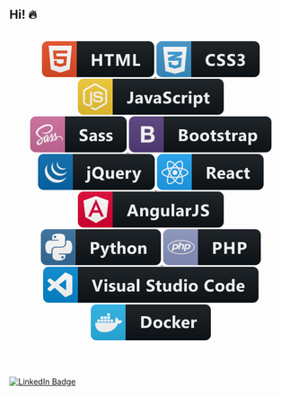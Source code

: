 ## Hi</a>! 🔥
<br>
<div align="center">
  
  <a href="#">
    <img src="https://raw.githubusercontent.com/MikeCodesDotNET/ColoredBadges/4a38660afb7be89a6032218589b4454a1285c7f8/svg/dev/languages/html.svg" alt="HTML5 Badge" style="vertical-align:top margin:6px 4px">
  </a>
    <a href="#">
    <img src="https://raw.githubusercontent.com/MikeCodesDotNET/ColoredBadges/4a38660afb7be89a6032218589b4454a1285c7f8/svg/dev/languages/css3.svg" alt="CSS3 Badge" style="vertical-align:top margin:6px 4px">
  </a>  
  <a href="#">
    <img src="https://raw.githubusercontent.com/MikeCodesDotNET/ColoredBadges/4a38660afb7be89a6032218589b4454a1285c7f8/svg/dev/languages/js.svg" alt="JavaScript Badge" style="vertical-align:top margin:6px 4px">
  </a><br>
    <a href="#">
    <img src="https://raw.githubusercontent.com/MikeCodesDotNET/ColoredBadges/4a38660afb7be89a6032218589b4454a1285c7f8/svg/dev/languages/sass.svg" alt="SASS Badge" style="vertical-align:top margin:6px 4px">
  </a>  
  <a href="#">
    <img src="https://raw.githubusercontent.com/MikeCodesDotNET/ColoredBadges/4a38660afb7be89a6032218589b4454a1285c7f8/svg/dev/frameworks/bootstrap.svg" alt="Bootstrap Badge" style="vertical-align:top margin:6px 4px">
  </a>   
  <a href="#">
    <img src="https://raw.githubusercontent.com/MikeCodesDotNET/ColoredBadges/4a38660afb7be89a6032218589b4454a1285c7f8/svg/dev/frameworks/jquery.svg" alt="jQuery Badge" style="vertical-align:top margin:6px 4px">
  </a>
  <a href="#">
    <img src="https://raw.githubusercontent.com/MikeCodesDotNET/ColoredBadges/4a38660afb7be89a6032218589b4454a1285c7f8/svg/dev/frameworks/react.svg" alt="React Badge" style="vertical-align:top margin:6px 4px">
  </a> 
  <a href="#">
    <img src="https://raw.githubusercontent.com/MikeCodesDotNET/ColoredBadges/4a38660afb7be89a6032218589b4454a1285c7f8/svg/dev/frameworks/angular.svg" alt="Angular Badge" style="vertical-align:top margin:6px 4px">
  </a><br>
  <a href="#">
    <img src="https://raw.githubusercontent.com/MikeCodesDotNET/ColoredBadges/4a38660afb7be89a6032218589b4454a1285c7f8/svg/dev/languages/python.svg" alt="Python Badge" style="vertical-align:top margin:6px 4px">
  </a>  
  <a href="#">
    <img src="https://raw.githubusercontent.com/MikeCodesDotNET/ColoredBadges/4a38660afb7be89a6032218589b4454a1285c7f8/svg/dev/languages/php.svg" alt="PHP Badge" style="vertical-align:top margin:6px 4px">
  </a> <br> 
  <a href="#">
    <img src="https://raw.githubusercontent.com/MikeCodesDotNET/ColoredBadges/4a38660afb7be89a6032218589b4454a1285c7f8/svg/dev/tools/visualstudio_code.svg" alt="VisualStudioCode Badge" style="vertical-align:top margin:7px 4px">
  </a>   
  <a href="#">
    <img src="https://raw.githubusercontent.com/MikeCodesDotNET/ColoredBadges/master/svg/dev/tools/docker.svg" alt="Docker Badge" style="vertical-align:top margin:7px 4px">
  </a> 
</div>

<br><br>

<a href="https://www.linkedin.com/in/josegarciarodriguez/"><img src="https://img.shields.io/badge/-LinkedIn-000000?style=flat-square&amp;labelColor=000000&amp;logo=LinkedIn&amp;link=https://www.linkedin.com/in/josegarciarodriguez/" alt="LinkedIn Badge"></a> 
